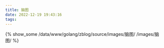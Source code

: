 ```yaml
---
title: 脑图
date: 2022-12-19 19:43:16
tags:
---
```

{% show_some /data/www/golang/zblog/source/images/脑图/ /images/脑图/ %}
